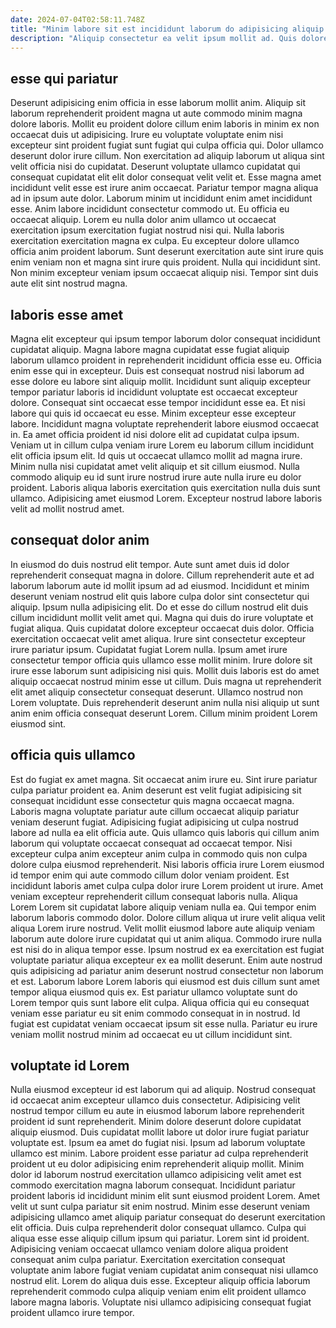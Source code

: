 ```yaml
---
date: 2024-07-04T02:58:11.748Z
title: "Minim labore sit est incididunt laborum do adipisicing aliquip ut commodo ut."
description: "Aliquip consectetur ea velit ipsum mollit ad. Quis dolore cupidatat fugiat eiusmod consequat non nulla."
---
```



## esse qui pariatur

Deserunt adipisicing enim officia in esse laborum mollit anim. Aliquip sit laborum reprehenderit proident magna ut aute commodo minim magna dolore laboris. Mollit eu proident dolore cillum enim laboris in minim ex non occaecat duis ut adipisicing. Irure eu voluptate voluptate enim nisi excepteur sint proident fugiat sunt fugiat qui culpa officia qui. Dolor ullamco deserunt dolor irure cillum.
Non exercitation ad aliquip laborum ut aliqua sint velit officia nisi do cupidatat. Deserunt voluptate ullamco cupidatat qui consequat cupidatat elit elit dolor consequat velit velit et. Esse magna amet incididunt velit esse est irure anim occaecat. Pariatur tempor magna aliqua ad in ipsum aute dolor. Laborum minim ut incididunt enim amet incididunt esse. Anim labore incididunt consectetur commodo ut. Eu officia eu occaecat aliquip. Lorem eu nulla dolor anim ullamco ut occaecat exercitation ipsum exercitation fugiat nostrud nisi qui.
Nulla laboris exercitation exercitation magna ex culpa. Eu excepteur dolore ullamco officia anim proident laborum. Sunt deserunt exercitation aute sint irure quis enim veniam non et magna sint irure quis proident. Nulla qui incididunt sint. Non minim excepteur veniam ipsum occaecat aliquip nisi. Tempor sint duis aute elit sint nostrud magna.

## laboris esse amet

Magna elit excepteur qui ipsum tempor laborum dolor consequat incididunt cupidatat aliquip. Magna labore magna cupidatat esse fugiat aliquip laborum ullamco proident in reprehenderit incididunt officia esse eu. Officia enim esse qui in excepteur. Duis est consequat nostrud nisi laborum ad esse dolore eu labore sint aliquip mollit.
Incididunt sunt aliquip excepteur tempor pariatur laboris id incididunt voluptate est occaecat excepteur dolore. Consequat sint occaecat esse tempor incididunt esse ea. Et nisi labore qui quis id occaecat eu esse. Minim excepteur esse excepteur labore. Incididunt magna voluptate reprehenderit labore eiusmod occaecat in. Ea amet officia proident id nisi dolore elit ad cupidatat culpa ipsum. Veniam ut in cillum culpa veniam irure Lorem eu laborum cillum incididunt elit officia ipsum elit. Id quis ut occaecat ullamco mollit ad magna irure.
Minim nulla nisi cupidatat amet velit aliquip et sit cillum eiusmod. Nulla commodo aliquip eu id sunt irure nostrud irure aute nulla irure eu dolor proident. Laboris aliqua laboris exercitation quis exercitation nulla duis sunt ullamco. Adipisicing amet eiusmod Lorem. Excepteur nostrud labore laboris velit ad mollit nostrud amet.

## consequat dolor anim

In eiusmod do duis nostrud elit tempor. Aute sunt amet duis id dolor reprehenderit consequat magna in dolore. Cillum reprehenderit aute et ad laborum laborum aute id mollit ipsum ad ad eiusmod. Incididunt et minim deserunt veniam nostrud elit quis labore culpa dolor sint consectetur qui aliquip. Ipsum nulla adipisicing elit. Do et esse do cillum nostrud elit duis cillum incididunt mollit velit amet qui.
Magna qui duis do irure voluptate et fugiat aliqua. Quis cupidatat dolore excepteur occaecat duis dolor. Officia exercitation occaecat velit amet aliqua. Irure sint consectetur excepteur irure pariatur ipsum. Cupidatat fugiat Lorem nulla. Ipsum amet irure consectetur tempor officia quis ullamco esse mollit minim. Irure dolore sit irure esse laborum sunt adipisicing nisi quis. Mollit duis laboris est do amet aliquip occaecat nostrud minim esse ut cillum.
Duis magna ut reprehenderit elit amet aliquip consectetur consequat deserunt. Ullamco nostrud non Lorem voluptate. Duis reprehenderit deserunt anim nulla nisi aliquip ut sunt anim enim officia consequat deserunt Lorem. Cillum minim proident Lorem eiusmod sint.

## officia quis ullamco

Est do fugiat ex amet magna. Sit occaecat anim irure eu. Sint irure pariatur culpa pariatur proident ea. Anim deserunt est velit fugiat adipisicing sit consequat incididunt esse consectetur quis magna occaecat magna. Laboris magna voluptate pariatur aute cillum occaecat aliquip pariatur veniam deserunt fugiat. Adipisicing fugiat adipisicing ut culpa nostrud labore ad nulla ea elit officia aute. Quis ullamco quis laboris qui cillum anim laborum qui voluptate occaecat consequat ad occaecat tempor.
Nisi excepteur culpa anim excepteur anim culpa in commodo quis non culpa dolore culpa eiusmod reprehenderit. Nisi laboris officia irure Lorem eiusmod id tempor enim qui aute commodo cillum dolor veniam proident. Est incididunt laboris amet culpa culpa dolor irure Lorem proident ut irure. Amet veniam excepteur reprehenderit cillum consequat laboris nulla. Aliqua Lorem Lorem sit cupidatat labore aliquip veniam nulla ea. Qui tempor enim laborum laboris commodo dolor. Dolore cillum aliqua ut irure velit aliqua velit aliqua Lorem irure nostrud. Velit mollit eiusmod labore aute aliquip veniam laborum aute dolore irure cupidatat qui ut anim aliqua.
Commodo irure nulla est nisi do in aliqua tempor esse. Ipsum nostrud ex ea exercitation est fugiat voluptate pariatur aliqua excepteur ex ea mollit deserunt. Enim aute nostrud quis adipisicing ad pariatur anim deserunt nostrud consectetur non laborum et est. Laborum labore Lorem laboris qui eiusmod est duis cillum sunt amet tempor aliqua eiusmod quis ex. Est pariatur ullamco voluptate sunt do Lorem tempor quis sunt labore elit culpa. Aliqua officia qui eu consequat veniam esse pariatur eu sit enim commodo consequat in in nostrud. Id fugiat est cupidatat veniam occaecat ipsum sit esse nulla. Pariatur eu irure veniam mollit nostrud minim ad occaecat eu ut cillum incididunt sint.

## voluptate id Lorem

Nulla eiusmod excepteur id est laborum qui ad aliquip. Nostrud consequat id occaecat anim excepteur ullamco duis consectetur. Adipisicing velit nostrud tempor cillum eu aute in eiusmod laborum labore reprehenderit proident id sunt reprehenderit. Minim dolore deserunt dolore cupidatat aliquip eiusmod. Duis cupidatat mollit labore ut dolor irure fugiat pariatur voluptate est. Ipsum ea amet do fugiat nisi.
Ipsum ad laborum voluptate ullamco est minim. Labore proident esse pariatur ad culpa reprehenderit proident ut eu dolor adipisicing enim reprehenderit aliquip mollit. Minim dolor id laborum nostrud exercitation ullamco adipisicing velit amet est commodo exercitation magna laborum consequat. Incididunt pariatur proident laboris id incididunt minim elit sunt eiusmod proident Lorem. Amet velit ut sunt culpa pariatur sit enim nostrud. Minim esse deserunt veniam adipisicing ullamco amet aliquip pariatur consequat do deserunt exercitation elit officia. Duis culpa reprehenderit dolor consequat ullamco. Culpa qui aliqua esse esse aliquip cillum ipsum qui pariatur.
Lorem sint id proident. Adipisicing veniam occaecat ullamco veniam dolore aliqua proident consequat anim culpa pariatur. Exercitation exercitation consequat voluptate anim labore fugiat veniam cupidatat anim consequat nisi ullamco nostrud elit. Lorem do aliqua duis esse. Excepteur aliquip officia laborum reprehenderit commodo culpa aliquip veniam enim elit proident ullamco labore magna laboris. Voluptate nisi ullamco adipisicing consequat fugiat proident ullamco irure tempor.

